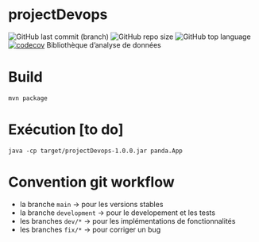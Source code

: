 # projectDevops

![GitHub last commit (branch)](https://img.shields.io/github/last-commit/etiennereat/projectDevops/development)
![GitHub repo size](https://img.shields.io/github/repo-size/etiennereat/projectDevops)
![GitHub top language](https://img.shields.io/github/languages/top/etiennereat/projectDevops)
[![codecov](https://codecov.io/gh/etiennereat/projectDevops/branch/development/graph/badge.svg?token=YRL0FVRI5K)](https://codecov.io/gh/etiennereat/projectDevops)
Bibliothèque d’analyse de données

# Build

`mvn package`

# Exécution [to do]

`java -cp target/projectDevops-1.0.0.jar panda.App`

# Convention git workflow

- la branche `main` -> pour les versions stables
- la branche `development` -> pour le developement et les tests
- les branches `dev/*` -> pour les implémentations de fonctionnalités
- les branches `fix/*` -> pour corriger un bug
